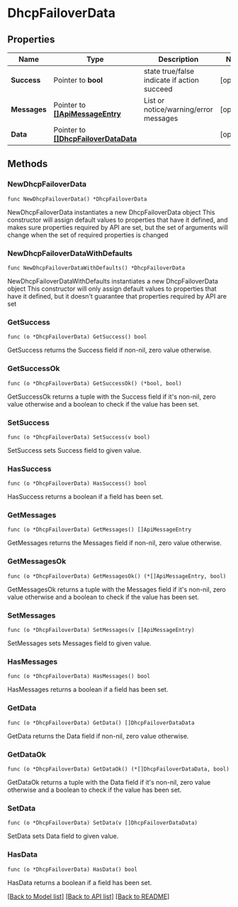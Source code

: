 # DhcpFailoverData

## Properties

Name | Type | Description | Notes
------------ | ------------- | ------------- | -------------
**Success** | Pointer to **bool** | state true/false indicate if action succeed | [optional] 
**Messages** | Pointer to [**[]ApiMessageEntry**](ApiMessageEntry.md) | List or notice/warning/error messages | [optional] 
**Data** | Pointer to [**[]DhcpFailoverDataData**](DhcpFailoverDataData.md) |  | [optional] 

## Methods

### NewDhcpFailoverData

`func NewDhcpFailoverData() *DhcpFailoverData`

NewDhcpFailoverData instantiates a new DhcpFailoverData object
This constructor will assign default values to properties that have it defined,
and makes sure properties required by API are set, but the set of arguments
will change when the set of required properties is changed

### NewDhcpFailoverDataWithDefaults

`func NewDhcpFailoverDataWithDefaults() *DhcpFailoverData`

NewDhcpFailoverDataWithDefaults instantiates a new DhcpFailoverData object
This constructor will only assign default values to properties that have it defined,
but it doesn't guarantee that properties required by API are set

### GetSuccess

`func (o *DhcpFailoverData) GetSuccess() bool`

GetSuccess returns the Success field if non-nil, zero value otherwise.

### GetSuccessOk

`func (o *DhcpFailoverData) GetSuccessOk() (*bool, bool)`

GetSuccessOk returns a tuple with the Success field if it's non-nil, zero value otherwise
and a boolean to check if the value has been set.

### SetSuccess

`func (o *DhcpFailoverData) SetSuccess(v bool)`

SetSuccess sets Success field to given value.

### HasSuccess

`func (o *DhcpFailoverData) HasSuccess() bool`

HasSuccess returns a boolean if a field has been set.

### GetMessages

`func (o *DhcpFailoverData) GetMessages() []ApiMessageEntry`

GetMessages returns the Messages field if non-nil, zero value otherwise.

### GetMessagesOk

`func (o *DhcpFailoverData) GetMessagesOk() (*[]ApiMessageEntry, bool)`

GetMessagesOk returns a tuple with the Messages field if it's non-nil, zero value otherwise
and a boolean to check if the value has been set.

### SetMessages

`func (o *DhcpFailoverData) SetMessages(v []ApiMessageEntry)`

SetMessages sets Messages field to given value.

### HasMessages

`func (o *DhcpFailoverData) HasMessages() bool`

HasMessages returns a boolean if a field has been set.

### GetData

`func (o *DhcpFailoverData) GetData() []DhcpFailoverDataData`

GetData returns the Data field if non-nil, zero value otherwise.

### GetDataOk

`func (o *DhcpFailoverData) GetDataOk() (*[]DhcpFailoverDataData, bool)`

GetDataOk returns a tuple with the Data field if it's non-nil, zero value otherwise
and a boolean to check if the value has been set.

### SetData

`func (o *DhcpFailoverData) SetData(v []DhcpFailoverDataData)`

SetData sets Data field to given value.

### HasData

`func (o *DhcpFailoverData) HasData() bool`

HasData returns a boolean if a field has been set.


[[Back to Model list]](../README.md#documentation-for-models) [[Back to API list]](../README.md#documentation-for-api-endpoints) [[Back to README]](../README.md)



